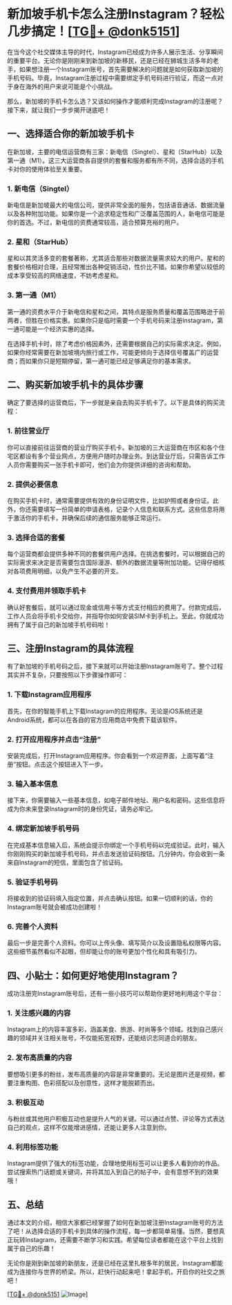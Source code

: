 # 新加坡手机卡怎么注册Instagram？轻松几步搞定！[[TG💪+ @donk5151](https://t.me/s/donk5151)]

在当今这个社交媒体主导的时代，Instagram已经成为许多人展示生活、分享瞬间的重要平台。无论你是刚刚来到新加坡的新移民，还是已经在狮城生活多年的老手，如果想注册一个Instagram账号，首先需要解决的问题就是如何获取新加坡的手机号码。毕竟，Instagram注册过程中需要绑定手机号码进行验证，而这一点对于身在海外的用户来说可能是个小挑战。

那么，新加坡的手机卡怎么选？又该如何操作才能顺利完成Instagram的注册呢？接下来，就让我们一步步揭开谜底吧！

## 一、选择适合你的新加坡手机卡

在新加坡，主要的电信运营商有三家：新电信（Singtel）、星和（StarHub）以及第一通（M1）。这三大运营商各自提供的套餐和服务都有所不同，选择合适的手机卡对你的使用体验至关重要。

### 1. 新电信（Singtel）

新电信是新加坡最大的电信公司，提供非常全面的服务，包括语音通话、数据流量以及各种附加功能。如果你是一个追求稳定性和广泛覆盖范围的人，新电信可能是你的首选。不过，新电信的资费通常较高，适合预算充裕的用户。

### 2. 星和（StarHub）

星和以其灵活多变的套餐著称，尤其适合那些对数据流量需求较大的用户。星和的套餐价格相对合理，且经常推出各种促销活动，性价比不错。如果你希望以较低的成本享受较高的网络速度，不妨考虑星和。

### 3. 第一通（M1）

第一通的资费水平介于新电信和星和之间，其特点是服务质量和覆盖范围略逊于前两者，但胜在价格实惠。如果你只是临时需要一个手机号码来注册Instagram，第一通可能是一个经济实惠的选择。

在选择手机卡时，除了考虑价格因素外，还需要根据自己的实际需求决定。例如，如果你经常需要在新加坡境内旅行或工作，可能更倾向于选择信号覆盖广的运营商；而如果你只是短期停留，第一通可能已经足够满足你的基本需求。

## 二、购买新加坡手机卡的具体步骤

确定了要选择的运营商后，下一步就是亲自去购买手机卡了。以下是具体的购买流程：

### 1. 前往营业厅

你可以直接前往运营商的营业厅购买手机卡。新加坡的三大运营商在市区和各个住宅区都设有多个营业网点，方便用户随时办理业务。到达营业厅后，只需告诉工作人员你需要购买一张手机卡即可，他们会为你提供详细的咨询和帮助。

### 2. 提供必要信息

在购买手机卡时，通常需要提供有效的身份证明文件，比如护照或者身份证。此外，你还需要填写一份简单的申请表格，记录个人信息和联系方式。这些信息将用于激活你的手机卡，并确保后续的通信服务能够正常运行。

### 3. 选择合适的套餐

每个运营商都会提供多种不同的套餐供用户选择。在挑选套餐时，可以根据自己的实际需求来决定是否需要包含国际漫游、额外的数据流量等附加功能。记得仔细核对各项费用明细，以免产生不必要的开支。

### 4. 支付费用并领取手机卡

确认好套餐后，就可以通过现金或信用卡等方式支付相应的费用了。付款完成后，工作人员会将手机卡交给你，并指导你如何安装SIM卡到手机上。至此，你就成功拥有了属于自己的新加坡手机号码啦！

## 三、注册Instagram的具体流程

有了新加坡的手机号码之后，接下来就可以开始注册Instagram账号了。整个过程其实并不复杂，只要按照以下步骤操作即可：

### 1. 下载Instagram应用程序

首先，在你的智能手机上下载Instagram的应用程序。无论是iOS系统还是Android系统，都可以在各自的官方应用商店中免费下载该软件。

### 2. 打开应用程序并点击“注册”

安装完成后，打开Instagram应用程序。你会看到一个欢迎界面，上面写着“注册”按钮。点击这个按钮进入下一步。

### 3. 输入基本信息

接下来，你需要输入一些基本信息，如电子邮件地址、用户名和密码。这些信息将成为你未来登录Instagram时的身份凭证，请务必牢记。

### 4. 绑定新加坡手机号码

在完成基本信息输入后，系统会提示你绑定一个手机号码以完成验证。此时，输入你刚刚购买的新加坡手机号码，并点击发送验证码按钮。几分钟内，你会收到一条来自Instagram的短信，里面包含了验证码。

### 5. 验证手机号码

将接收到的验证码填入指定位置，并点击确认按钮。如果一切顺利的话，你的Instagram账号就会被成功创建啦！

### 6. 完善个人资料

最后一步是完善个人资料。你可以上传头像、填写简介以及设置隐私权限等内容。这些细节虽然看似不起眼，但却能让你的账号更加个性化和具有吸引力。

## 四、小贴士：如何更好地使用Instagram？

成功注册完Instagram账号后，还有一些小技巧可以帮助你更好地利用这个平台：

### 1. 关注感兴趣的内容

Instagram上的内容丰富多彩，涵盖美食、旅游、时尚等多个领域。找到自己感兴趣的领域并关注相关账号，不仅能拓宽视野，还能结识志同道合的朋友。

### 2. 发布高质量的内容

要想吸引更多的粉丝，发布高质量的内容是非常重要的。无论是图片还是视频，都要注重构图、色彩搭配以及创意性，这样才能脱颖而出。

### 3. 积极互动

与粉丝或其他用户积极互动也是提升人气的关键。可以通过点赞、评论等方式表达自己的观点，这样不仅能增进感情，还能让更多人注意到你。

### 4. 利用标签功能

Instagram提供了强大的标签功能，合理地使用标签可以让更多人看到你的作品。尝试搜索热门话题或关键词，并将其加入到自己的帖子中，会有意想不到的效果哦！

## 五、总结

通过本文的介绍，相信大家都已经掌握了如何在新加坡注册Instagram账号的方法了吧！从选择合适的手机卡到具体的操作流程，每一步都简单易懂。当然，要想真正玩转Instagram，还需要不断学习和实践。希望每位读者都能在这个平台上找到属于自己的乐趣！

无论你是刚到新加坡的新朋友，还是已经在这里扎根多年的居民，Instagram都能成为连接你与世界的桥梁。所以，赶快行动起来吧！拿起手机，开启你的社交之旅吧！

[[TG💪+ @donk5151](https://t.me/s/donk5151) ![Image](https://i.postimg.cc/rwNCRYN7/Snipaste-2025-04-30-17-27-05.png)]